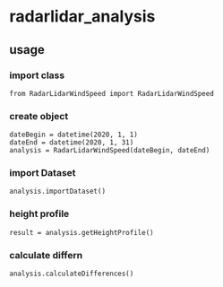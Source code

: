 # radarlidar_analysis
## usage
### import class
```
from RadarLidarWindSpeed import RadarLidarWindSpeed
```
### create object
```
dateBegin = datetime(2020, 1, 1)
dateEnd = datetime(2020, 1, 31)
analysis = RadarLidarWindSpeed(dateBegin, dateEnd)
```
### import Dataset
```
analysis.importDataset()
```
### height profile
```
result = analysis.getHeightProfile()
```
### calculate differn
```
analysis.calculateDifferences()
